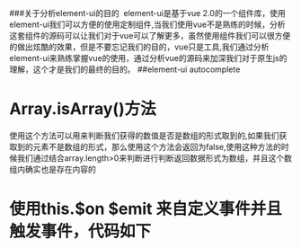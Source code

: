 ###关于分析element-ui的目的
  element-ui是基于vue 2.0的一个组件库，使用element-ui我们可以方便的使用定制组件,当我们使用vue不是熟练的时候，分析这套组件的源码可以让我们对于vue可以了解更多，虽然使用组件我们可以很方便的做出炫酷的效果，但是不要忘记我们的目的，vue只是工具,我们通过分析element-ui来熟练掌握vue的使用，通过分析vue的源码来加深我们对于原生js的理解，这个才是我们的最终的目的。
##element-ui  autocomplete
# Array.isArray()方法
使用这个方法可以用来判断我们获得的数值是否是数组的形式取到的,如果我们获取到的元素不是数组的形式，那么使用这个方法会返回为false,使用这种方法的时候我们通过结合array.length>0来判断进行判断返回数据形式为数组，并且这个数组内确实也是存在内容的
# 使用this.$on  $emit 来自定义事件并且触发事件，代码如下

